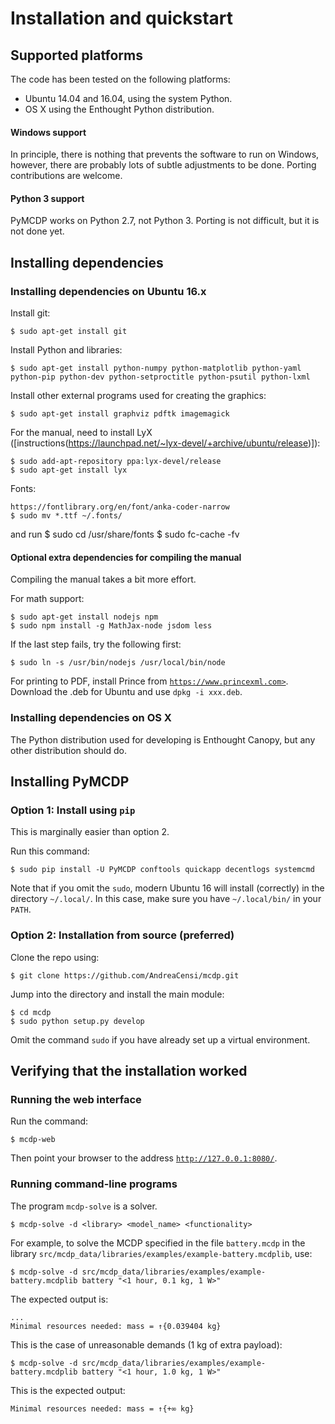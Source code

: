 # Installation and quickstart

## Supported platforms

The code has been tested on the following platforms:

* Ubuntu 14.04 and 16.04, using the system Python.
* OS X using the Enthought Python distribution.


#### Windows support

In principle, there is nothing that prevents the software
to run on Windows, however, there are probably lots of subtle
adjustments to be done. Porting contributions are welcome.

#### Python 3 support

PyMCDP works on Python 2.7, not Python 3.
Porting is not difficult, but it is not done yet.


## Installing dependencies

### Installing dependencies on Ubuntu 16.x

Install git:

    $ sudo apt-get install git

Install Python and libraries:

    $ sudo apt-get install python-numpy python-matplotlib python-yaml python-pip python-dev python-setproctitle python-psutil python-lxml


Install other external programs used for creating the graphics:

    $ sudo apt-get install graphviz pdftk imagemagick

For the manual, need to install LyX ([instructions(https://launchpad.net/~lyx-devel/+archive/ubuntu/release)]):

    $ sudo add-apt-repository ppa:lyx-devel/release
    $ sudo apt-get install lyx

Fonts:

    https://fontlibrary.org/en/font/anka-coder-narrow
    $ sudo mv *.ttf ~/.fonts/

<!-- STIX:
    https://sourceforge.net/projects/stixfonts/files/latest/download

Copy the ttf to `/usr/share/fonts`:

    $ sudo cp STIXv2.0.0 ~/.fonts -->

and run
    $ sudo cd /usr/share/fonts
    $ sudo fc-cache -fv

#### Optional extra dependencies for compiling the manual

Compiling the manual takes a bit more effort.

For math support:

    $ sudo apt-get install nodejs npm
    $ sudo npm install -g MathJax-node jsdom less

If the last step fails, try the following first:

    $ sudo ln -s /usr/bin/nodejs /usr/local/bin/node

For printing to PDF, install Prince from
[`https://www.princexml.com>`](https://www.princexml.com/>). Download the .deb for Ubuntu
and use `dpkg -i xxx.deb`.

### Installing dependencies on OS X

The Python distribution used for developing is Enthought Canopy, but
any other distribution should do.

## Installing PyMCDP

### Option 1: Install using `pip`

This is marginally easier than option 2.

Run this command:

    $ sudo pip install -U PyMCDP conftools quickapp decentlogs systemcmd

Note that if you omit the `sudo`, modern Ubuntu 16 will install
(correctly) in the directory `~/.local/`. In this case,
make sure you have `~/.local/bin/` in your `PATH`.

### Option 2: Installation from source (preferred)

Clone the repo using:

    $ git clone https://github.com/AndreaCensi/mcdp.git

Jump into the directory and install the main module:

    $ cd mcdp
    $ sudo python setup.py develop

Omit the command `sudo` if you have already set up a virtual environment.

<!-- ## Troubleshooting -->


<!-- ### ``wkhtmltopdf`

If you get an error like "cannot connect to X server", try  [this solution](http://stackoverflow.com/a/34947479/334788).

 -->

## Verifying that the installation worked

### Running the web interface

Run the command:

    $ mcdp-web

Then point your browser to the address [`http://127.0.0.1:8080/`](http://127.0.0.1:8080/).

### Running command-line programs

The program ``mcdp-solve`` is a solver.

    $ mcdp-solve -d <library> <model_name> <functionality>

For example, to solve the MCDP specified in the file ``battery.mcdp`` in
the library ``src/mcdp_data/libraries/examples/example-battery.mcdplib``, use:

    $ mcdp-solve -d src/mcdp_data/libraries/examples/example-battery.mcdplib battery "<1 hour, 0.1 kg, 1 W>"

The expected output is:

    ...
    Minimal resources needed: mass = ↑{0.039404 kg}

This is the case of unreasonable demands (1 kg of extra payload):

    $ mcdp-solve -d src/mcdp_data/libraries/examples/example-battery.mcdplib battery "<1 hour, 1.0 kg, 1 W>"

This is the expected output:

    Minimal resources needed: mass = ↑{+∞ kg}
